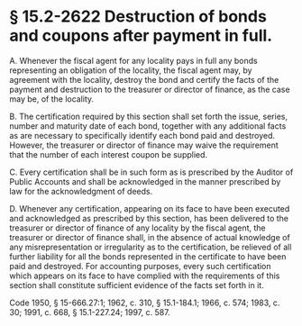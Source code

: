 # § 15.2-2622 Destruction of bonds and coupons after payment in full.

<p>A. Whenever the fiscal agent for any locality pays in full any bonds representing an obligation of the locality, the fiscal agent may, by agreement with the locality, destroy the bond and certify the facts of the payment and destruction to the treasurer or director of finance, as the case may be, of the locality.</p><p>B. The certification required by this section shall set forth the issue, series, number and maturity date of each bond, together with any additional facts as are necessary to specifically identify each bond paid and destroyed. However, the treasurer or director of finance may waive the requirement that the number of each interest coupon be supplied.</p><p>C. Every certification shall be in such form as is prescribed by the Auditor of Public Accounts and shall be acknowledged in the manner prescribed by law for the acknowledgment of deeds.</p><p>D. Whenever any certification, appearing on its face to have been executed and acknowledged as prescribed by this section, has been delivered to the treasurer or director of finance of any locality by the fiscal agent, the treasurer or director of finance shall, in the absence of actual knowledge of any misrepresentation or irregularity as to the certification, be relieved of all further liability for all the bonds represented in the certificate to have been paid and destroyed. For accounting purposes, every such certification which appears on its face to have complied with the requirements of this section shall constitute sufficient evidence of the facts set forth in it.</p><p>Code 1950, § 15-666.27:1; 1962, c. 310, § 15.1-184.1; 1966, c. 574; 1983, c. 30; 1991, c. 668, § 15.1-227.24; 1997, c. 587.</p>